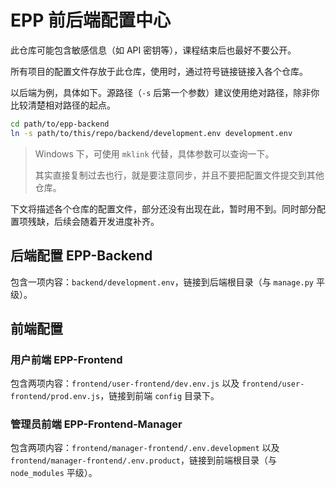 # EPP 前后端配置中心

此仓库可能包含敏感信息（如 API 密钥等），课程结束后也最好不要公开。

所有项目的配置文件存放于此仓库，使用时，通过符号链接链接入各个仓库。

以后端为例，具体如下。源路径（`-s` 后第一个参数）建议使用绝对路径，除非你比较清楚相对路径的起点。

```bash
cd path/to/epp-backend
ln -s path/to/this/repo/backend/development.env development.env
```

> Windows 下，可使用 `mklink` 代替，具体参数可以查询一下。
>
> 其实直接复制过去也行，就是要注意同步，并且不要把配置文件提交到其他仓库。

下文将描述各个仓库的配置文件，部分还没有出现在此，暂时用不到。同时部分配置项残缺，后续会随着开发进度补齐。

## 后端配置 EPP-Backend

包含一项内容：`backend/development.env`，链接到后端根目录（与 `manage.py` 平级）。

## 前端配置

### 用户前端 EPP-Frontend

包含两项内容：`frontend/user-frontend/dev.env.js` 以及 `frontend/user-frontend/prod.env.js`，链接到前端 `config` 目录下。

### 管理员前端 EPP-Frontend-Manager

包含两项内容：`frontend/manager-frontend/.env.development` 以及 `frontend/manager-frontend/.env.product`，链接到前端根目录（与 `node_modules` 平级）。
